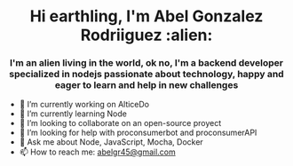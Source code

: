 <h1 align="center"> Hi earthling, I'm Abel Gonzalez Rodriiguez :alien:  </h1>
<h3 align="center">I'm an alien living in the world, ok no, I'm a backend developer specialized in nodejs passionate about technology, happy and eager to learn and help in new challenges</h3>

<!--
**abelgonzalezr/abelgonzalezr** is a ✨ _special_ ✨ repository because its `README.md` (this file) appears on your GitHub profile.-->


- 🔭 I’m currently working on AlticeDo
- 🌱 I’m currently learning Node
- 👯 I’m looking to collaborate on an open-source proyect
- 🤔 I’m looking for help with proconsumerbot and proconsumerAPI
- 💬 Ask me about Node, JavaScript, Mocha, Docker
- 📫 How to reach me: abelgr45@gmail.com

